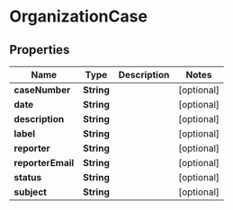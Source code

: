# OrganizationCase

## Properties
Name | Type | Description | Notes
------------ | ------------- | ------------- | -------------
**caseNumber** | **String** |  |  [optional]
**date** | **String** |  |  [optional]
**description** | **String** |  |  [optional]
**label** | **String** |  |  [optional]
**reporter** | **String** |  |  [optional]
**reporterEmail** | **String** |  |  [optional]
**status** | **String** |  |  [optional]
**subject** | **String** |  |  [optional]
